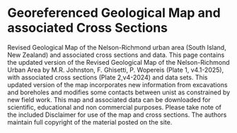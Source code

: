 # Georeferenced Geological Map and associated Cross Sections
Revised Geological Map of the Nelson-Richmond urban area (South Island, New Zealand) and associated cross sections and data.
This page contains the updated version of the Revised Geological Map of the Nelson-Richmond Urban Area by M.R. Johnston, F. Ghisetti, P. Wopereis (Plate 1, v4.1-2025), with associated cross sections (Plate 2,v4-2024) and data sets. This  updated version of the map incorporates new information from excavations and boreholes and modifies some contacts between unist as constrained by new field work. This map and associated data can be downloaded for scientific, educational and non commercial purposes. Please take note of the included Disclaimer for use of the map and cross sections. The authors maintain full copyright of the material posted on the site.



